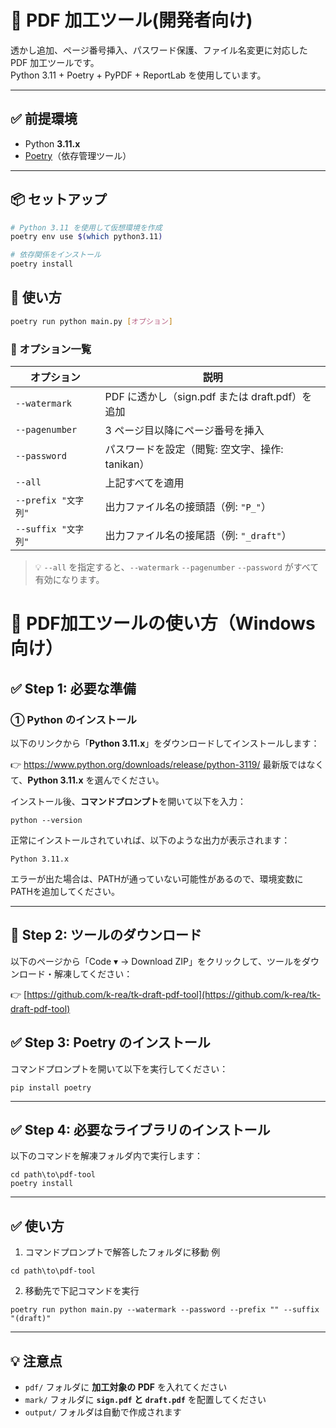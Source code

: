 # 📄 PDF 加工ツール(開発者向け)

透かし追加、ページ番号挿入、パスワード保護、ファイル名変更に対応した PDF 加工ツールです。  
Python 3.11 + Poetry + PyPDF + ReportLab を使用しています。

---

## ✅ 前提環境

- Python **3.11.x**
- [Poetry](https://python-poetry.org/)（依存管理ツール）

---

## 📦 セットアップ

```bash
# Python 3.11 を使用して仮想環境を作成
poetry env use $(which python3.11)

# 依存関係をインストール
poetry install
```

## 🚀 使い方

```bash
poetry run python main.py [オプション]
```

### 🔧 オプション一覧

| オプション           | 説明                                               |
|----------------------|----------------------------------------------------|
| `--watermark`        | PDF に透かし（sign.pdf または draft.pdf）を追加   |
| `--pagenumber`       | 3 ページ目以降にページ番号を挿入                   |
| `--password`         | パスワードを設定（閲覧: 空文字、操作: tanikan）    |
| `--all`              | 上記すべてを適用                                  |
| `--prefix "文字列"`  | 出力ファイル名の接頭語（例: `"P_"`）               |
| `--suffix "文字列"`  | 出力ファイル名の接尾語（例: `"_draft"`）           |

> 💡 `--all` を指定すると、`--watermark` `--pagenumber` `--password` がすべて有効になります。


# 📄 PDF加工ツールの使い方（Windows向け）

## ✅ Step 1: 必要な準備

### ① Python のインストール

以下のリンクから「**Python 3.11.x**」をダウンロードしてインストールします：

👉 https://www.python.org/downloads/release/python-3119/
 最新版ではなくて、**Python 3.11.x** を選んでください。


インストール後、**コマンドプロンプト**を開いて以下を入力：
```shell
python --version
````

正常にインストールされていれば、以下のような出力が表示されます：

```shell
Python 3.11.x
```

エラーが出た場合は、PATHが通っていない可能性があるので、環境変数にPATHを追加してください。

---

## 🔽 Step 2: ツールのダウンロード

以下のページから「Code ▾ → Download ZIP」をクリックして、ツールをダウンロード・解凍してください：

👉 [https://github.com/k-rea/tk-draft-pdf-tool](https://github.com/k-rea/tk-draft-pdf-tool)


## ✅ Step 3: Poetry のインストール

コマンドプロンプトを開いて以下を実行してください：

```shell
pip install poetry
```

---

## ✅ Step 4: 必要なライブラリのインストール

以下のコマンドを解凍フォルダ内で実行します：

```shell
cd path\to\pdf-tool
poetry install
```
---

## ✅ 使い方

1. コマンドプロンプトで解答したフォルダに移動
例
```shell
cd path\to\pdf-tool
```
2. 移動先で下記コマンドを実行

```shell
poetry run python main.py --watermark --password --prefix "" --suffix "(draft)"
```

---

## 💡 注意点

- `pdf/` フォルダに **加工対象の PDF** を入れてください  
- `mark/` フォルダに **`sign.pdf` と `draft.pdf`** を配置してください  
- `output/` フォルダは自動で作成されます
